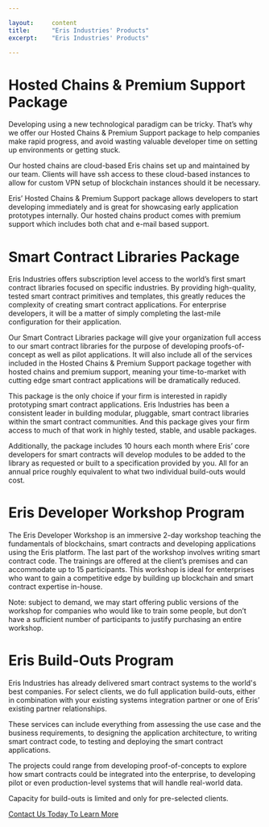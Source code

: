 ```yaml
---

layout:     content
title:      "Eris Industries' Products"
excerpt:    "Eris Industries' Products"

---
```


# Hosted Chains & Premium Support Package

Developing using a new technological paradigm can be tricky. That’s why we offer our Hosted Chains & Premium Support package to help companies make rapid progress, and avoid wasting valuable developer time on setting up environments or getting stuck.

Our hosted chains are cloud-based Eris chains set up and maintained by our team. Clients will have ssh access to these cloud-based instances to allow for custom VPN setup of blockchain instances should it be necessary.

Eris’ Hosted Chains & Premium Support package allows developers to start developing immediately and is great for showcasing early application prototypes internally. Our hosted chains product comes with premium support which includes both chat and e-mail based support.

# Smart Contract Libraries Package

Eris Industries offers subscription level access to the world’s first smart contract libraries focused on specific industries. By providing high-quality, tested smart contract primitives and templates, this greatly reduces the complexity of creating smart contract applications. For enterprise developers, it will be a matter of simply completing the last-mile configuration for their application.

Our Smart Contract Libraries package will give your organization full access to our smart contract libraries for the purpose of developing proofs-of-concept as well as pilot applications. It will also include all of the services included in the Hosted Chains & Premium Support package together with hosted chains and premium support, meaning your time-to-market with cutting edge smart contract applications will be dramatically reduced.

This package is the only choice if your firm is interested in rapidly prototyping smart contract applications. Eris Industries has been a consistent leader in building modular, pluggable, smart contract libraries within the smart contract communities. And this package gives your firm access to much of that work in highly tested, stable, and usable packages.

Additionally, the package includes 10 hours each month where Eris’ core developers for smart contracts will develop modules to be added to the library as requested or built to a specification provided by you. All for an annual price roughly equivalent to what two individual build-outs would cost.

# Eris Developer Workshop Program

The Eris Developer Workshop is an immersive 2-day workshop teaching the fundamentals of blockchains, smart contracts and developing applications using the Eris platform. The last part of the workshop involves writing smart contract code. The trainings are offered at the client’s premises and can accommodate up to 15 participants. This workshop is ideal for enterprises who want to gain a competitive edge by building up blockchain and smart contract expertise in-house.

Note: subject to demand, we may start offering public versions of the workshop for companies who would like to train some people, but don’t have a sufficient number of participants to justify purchasing an entire workshop.

# Eris Build-Outs Program

Eris Industries has already delivered smart contract systems to the world's best companies. For select clients, we do full application build-outs, either in combination with your existing systems integration partner or one of Eris’ existing partner relationships.

These services can include everything from assessing the use case and the business requirements, to designing the application architecture, to writing smart contract code, to testing and deploying the smart contract applications.

The projects could range from developing proof-of-concepts to explore how smart contracts could be integrated into the enterprise, to developing pilot or even production-level systems that will handle real-world data.

Capacity for build-outs is limited and only for pre-selected clients.

<a class="action-big" href="mailto:contact@erisindustries.com">Contact Us Today To Learn More</a>
